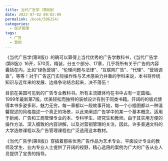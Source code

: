 ```yaml
---
title: 当代广告学（第8版）
date: 2022-07-02 08:02:09
permalink: /book/506254/
categories:
  - 经济管理
tags:
  - 广告
  - 营销
---
```


《当代广告学(第8版)》的确可以算得上当代优秀的广告学教科书，《当代广告学(第8版)》16开，570页，精装，分五个部分、17章，几乎将所有关于广告的内容囊括在内，比如“绿色营销”、“伦理问题与法律”、“互联网广告”、“代理”、“营销调查”，等等！对于广告这门实际操作性与艺术感染力并重的学科来说，本书将传统知识与近年来的发展、边缘争论结合起来，决不落伍！

目前在美国可见到的广告专业教科书。所有主流媒体均在书中占有一定篇幅。1999年最新第7版。优美轻松而独特的装帧设计有别于同类书籍。开阔的的版式使得本书多姿多彩，魅力无穷。每一章都以一段故事开始，每一个小插图都以一种温馨叙述的风格描述一个真正的场景，以此来阐述广告学中的某一个基本概念。适用于新闻、广告和工商管理专业的本、专科学生、研究生和教师。由于其实用方便的操作方法、深入细致的内容讲解，以及对营销管理的关注，因此，许多普通文科的大学选修课程以及广告管理课程也广泛选用这本教材。

《当代广告学(第8版)》穿插着那些优秀广告作品为艺术专业、平面设计专业的教师及学生、业内专业人士提供了开阔的视野，精心选用的案例为广大的广告从业人员提供了宝贵的指导。

<!-- more -->

<BookShelf
album="https://cdn.jsdelivr.net/gh/jonsam-ng/image-hosting@master/oxygen-space/image.51be44uh8fo0.webp"
title="当代广告学（第8版）"
author="阿伦斯"
intro="目前在美国可见到的广告专业教科书。所有主流媒体均在书中占有一定篇幅。1999年最新第7版。优美轻松而独特的装帧设计有别于同类书籍。开阔的的版式使得本书多姿多彩，魅力无穷。每一章都以一段故事开始，每一个小插图都以一种温馨叙述的风格描述一个真正的场景，以此来阐述广告学中的某一个基本概念。适用于新闻、广告和工商管理专业的本、专科学生、研究生和教师。由于其实用方便的操作方法、深入细致的内容讲解，以及对营销管理的关注，因此，许多普通文科的大学选修课程以及广告管理课程也广泛选用这本教材。"
:tags="['广告', '营销']"
publisher="人民邮电出版社"
lang="中文"
:pages="934"
link="https://www.aliyundrive.com/s/3qkzywLQtVK"
douban="https://book.douban.com/subject/1262450/"
/>
